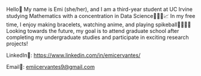 Hello👋 My name is Emi (she/her), and I am a third-year student at UC Irvine studying Mathematics with a concentration in Data Science👩🏻‍💻📈 In my free time, I enjoy making bracelets, watching anime, and playing spikeball🤾🏻‍♀️💨  Looking towards the future, my goal is to attend graduate school after completing my undergraduate studies and participate in exciting research projects!

LinkedIn🤝: https://www.linkedin.com/in/emicervantes/

Email📧: emiicervantes9@gmail.com 

<!---
emicervantes/emicervantes is a ✨ special ✨ repository because its `README.md` (this file) appears on your GitHub profile.
You can click the Preview link to take a look at your changes.
--->
